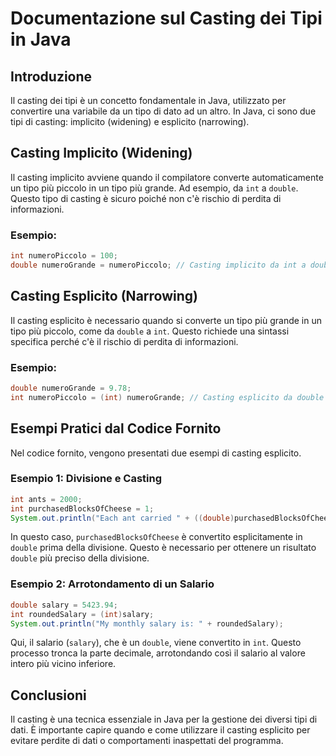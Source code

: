 # Documentazione sul Casting dei Tipi in Java

## Introduzione
Il casting dei tipi è un concetto fondamentale in Java, utilizzato per convertire una variabile da un tipo di dato ad un altro. In Java, ci sono due tipi di casting: implicito (widening) e esplicito (narrowing).

## Casting Implicito (Widening)
Il casting implicito avviene quando il compilatore converte automaticamente un tipo più piccolo in un tipo più grande. Ad esempio, da `int` a `double`. Questo tipo di casting è sicuro poiché non c'è rischio di perdita di informazioni.

### Esempio:
```java
int numeroPiccolo = 100;
double numeroGrande = numeroPiccolo; // Casting implicito da int a double
```

## Casting Esplicito (Narrowing)
Il casting esplicito è necessario quando si converte un tipo più grande in un tipo più piccolo, come da `double` a `int`. Questo richiede una sintassi specifica perché c'è il rischio di perdita di informazioni.

### Esempio:
```java
double numeroGrande = 9.78;
int numeroPiccolo = (int) numeroGrande; // Casting esplicito da double a int
```

## Esempi Pratici dal Codice Fornito
Nel codice fornito, vengono presentati due esempi di casting esplicito.

### Esempio 1: Divisione e Casting
```java
int ants = 2000;
int purchasedBlocksOfCheese = 1;
System.out.println("Each ant carried " + ((double)purchasedBlocksOfCheese / ants) + " from the total cheese amount");
```
In questo caso, `purchasedBlocksOfCheese` è convertito esplicitamente in `double` prima della divisione. Questo è necessario per ottenere un risultato `double` più preciso della divisione.

### Esempio 2: Arrotondamento di un Salario
```java
double salary = 5423.94;
int roundedSalary = (int)salary;
System.out.println("My monthly salary is: " + roundedSalary);
```
Qui, il salario (`salary`), che è un `double`, viene convertito in `int`. Questo processo tronca la parte decimale, arrotondando così il salario al valore intero più vicino inferiore.

## Conclusioni
Il casting è una tecnica essenziale in Java per la gestione dei diversi tipi di dati. È importante capire quando e come utilizzare il casting esplicito per evitare perdite di dati o comportamenti inaspettati del programma.